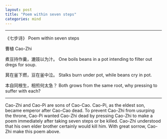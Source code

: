 ```yaml
---
layout: post
title: "Poem within seven steps"
categories: mind
---
```


---
《七步诗》
Poem within seven steps

曹植
Cao-Zhi

煮豆持作羹，漉豉以为汁。
One boils beans in a pot intending to filter out dregs for soup.  

萁在釜下燃，豆在釜中泣。
Stalks burn under pot, while beans cry in pot. 

本自同根生，相煎何太急？
Both grows from the same root, why pressing to suffer with each?

---

Cao-Zhi and Cao-Pi are sons of Cao-Cao. Cao-Pi, as the eldest son, became emperor after Cao-Cao dead. To prevent Cao-Zhi from usurping the throne, Cao-Pi wanted Cao-Zhi dead by pressing Cao-Zhi to make a poem immediately after taking seven steps or be killed. Cao-Zhi understood that his own elder brother certainly would kill him. With great sorrow, Cao-Zhi make this poem above.  